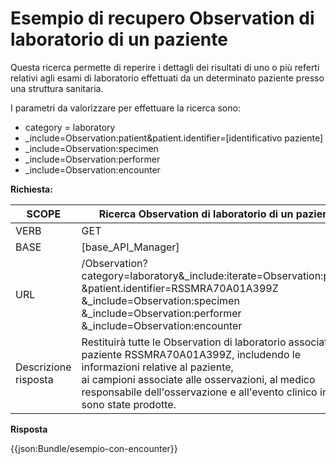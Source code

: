 # Esempio di recupero Observation di laboratorio di un paziente

Questa ricerca permette di reperire i dettagli dei risultati di uno o più referti relativi agli esami di laboratorio effettuati da un determinato paziente presso una struttura sanitaria.

I parametri da valorizzare per effettuare la ricerca sono:
-	category = laboratory
- _include=Observation:patient&patient.identifier=[identificativo paziente]
- _include=Observation:specimen
- _include=Observation:performer
- _include=Observation:encounter

**Richiesta:** 

| SCOPE               | Ricerca Observation di laboratorio di un paziente                                                |
|---------------------|--------------------------------------------------------------------------------------------------|
| VERB                | GET                                                                                              |
| BASE                | [base_API_Manager]                                                                               |
| URL                 | /Observation?category=laboratory&_include:iterate=Observation:patient<br>&patient.identifier=RSSMRA70A01A399Z<br>&_include=Observation:specimen<br>&_include=Observation:performer<br>&_include=Observation:encounter |
| Descrizione risposta | Restituirà tutte le Observation di laboratorio associate al paziente RSSMRA70A01A399Z, includendo le informazioni relative al paziente, <br> ai campioni associate alle osservazioni, al medico responsabile dell'osservazione e all'evento clinico in cui sono state prodotte. |


**Risposta**

{{json:Bundle/esempio-con-encounter}}
